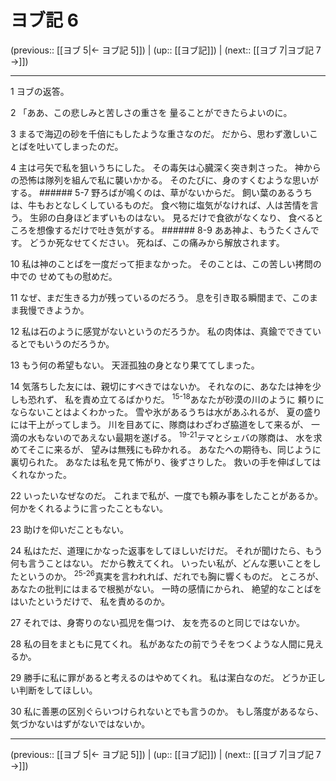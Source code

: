 # ヨブ記 6

(previous:: [[ヨブ 5|← ヨブ記 5]]) | (up:: [[ヨブ記]]) | (next:: [[ヨブ 7|ヨブ記 7 →]])

***


1 ヨブの返答。 

2 「ああ、この悲しみと苦しさの重さを 量ることができたらよいのに。 

3 まるで海辺の砂を千倍にもしたような重さなのだ。 だから、思わず激しいことばを吐いてしまったのだ。 

4 主は弓矢で私を狙いうちにした。 その毒矢は心臓深く突き刺さった。 神からの恐怖は隊列を組んで私に襲いかかる。 そのたびに、身のすくむような思いがする。 ###### 5-7 野ろばが鳴くのは、草がないからだ。 飼い葉のあるうちは、牛もおとなしくしているものだ。 食べ物に塩気がなければ、人は苦情を言う。 生卵の白身ほどまずいものはない。 見るだけで食欲がなくなり、 食べるところを想像するだけで吐き気がする。 ###### 8-9 ああ神よ、もうたくさんです。 どうか死なせてください。 死ねば、この痛みから解放されます。 

10 私は神のことばを一度だって拒まなかった。 そのことは、この苦しい拷問の中での せめてもの慰めだ。 

11 なぜ、まだ生きる力が残っているのだろう。 息を引き取る瞬間まで、このまま我慢できようか。 

12 私は石のように感覚がないというのだろうか。 私の肉体は、真鍮でできているとでもいうのだろうか。 

13 もう何の希望もない。 天涯孤独の身となり果ててしまった。 

14 気落ちした友には、親切にすべきではないか。 それなのに、あなたは神を少しも恐れず、 私を責め立てるばかりだ。 <sup class="versenum">15-18</sup>あなたが砂漠の川のように 頼りにならないことはよくわかった。 雪や氷があるうちは水があふれるが、 夏の盛りには干上がってしまう。 川を目あてに、隊商はわざわざ脇道をして来るが、 一滴の水もないのであえない最期を遂げる。 <sup class="versenum">19-21</sup>テマとシェバの隊商は、 水を求めてそこに来るが、 望みは無残にも砕かれる。 あなたへの期待も、同じように裏切られた。 あなたは私を見て怖がり、後ずさりした。 救いの手を伸ばしてはくれなかった。 

22 いったいなぜなのだ。 これまで私が、一度でも頼み事をしたことがあるか。 何かをくれるように言ったこともない。 

23 助けを仰いだこともない。 

24 私はただ、道理にかなった返事をしてほしいだけだ。 それが聞けたら、もう何も言うことはない。 だから教えてくれ。 いったい私が、どんな悪いことをしたというのか。 <sup class="versenum">25-26</sup>真実を言われれば、だれでも胸に響くものだ。 ところが、あなたの批判にはまるで根拠がない。 一時の感情にかられ、 絶望的なことばをはいたというだけで、 私を責めるのか。 

27 それでは、身寄りのない孤児を傷つけ、 友を売るのと同じではないか。 

28 私の目をまともに見てくれ。 私があなたの前でうそをつくような人間に見えるか。 

29 勝手に私に罪があると考えるのはやめてくれ。 私は潔白なのだ。 どうか正しい判断をしてほしい。 

30 私に善悪の区別ぐらいつけられないとでも言うのか。 もし落度があるなら、 気づかないはずがないではないか。

***

(previous:: [[ヨブ 5|← ヨブ記 5]]) | (up:: [[ヨブ記]]) | (next:: [[ヨブ 7|ヨブ記 7 →]])
